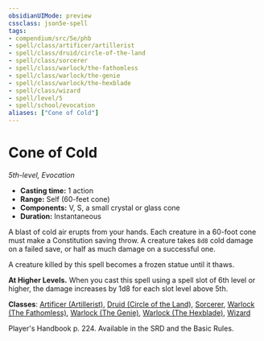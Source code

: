 ```yaml
---
obsidianUIMode: preview
cssclass: json5e-spell
tags:
- compendium/src/5e/phb
- spell/class/artificer/artillerist
- spell/class/druid/circle-of-the-land
- spell/class/sorcerer
- spell/class/warlock/the-fathomless
- spell/class/warlock/the-genie
- spell/class/warlock/the-hexblade
- spell/class/wizard
- spell/level/5
- spell/school/evocation
aliases: ["Cone of Cold"]
---
```

# Cone of Cold
*5th-level, Evocation*  

- **Casting time:** 1 action
- **Range:** Self (60-feet cone)
- **Components:** V, S, a small crystal or glass cone
- **Duration:** Instantaneous

A blast of cold air erupts from your hands. Each creature in a 60-foot cone must make a Constitution saving throw. A creature takes `8d8` cold damage on a failed save, or half as much damage on a successful one.

A creature killed by this spell becomes a frozen statue until it thaws.

**At Higher Levels.** When you cast this spell using a spell slot of 6th level or higher, the damage increases by 1d8 for each slot level above 5th.

**Classes**: [Artificer (Artillerist)](../../classes/artificer-artillerist-tce.md#), [Druid (Circle of the Land)](../../classes/druid-circle-of-the-land.md#), [Sorcerer](../../classes/sorcerer.md#), [Warlock (The Fathomless)](../../classes/warlock-the-fathomless-tce.md#), [Warlock (The Genie)](../../classes/warlock-the-genie-tce.md#), [Warlock (The Hexblade)](../../classes/warlock-the-hexblade-xge.md#), [Wizard](../../classes/wizard.md#)

Player's Handbook p. 224. Available in the SRD and the Basic Rules.